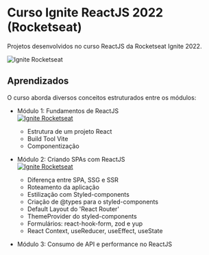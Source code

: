 # Curso Ignite ReactJS 2022 (Rocketseat)

Projetos desenvolvidos no curso ReactJS da Rocketseat Ignite 2022.

![Ignite Rocketseat](https://i.im.ge/2022/09/04/Oc1CmM.rocketseat-reactjs.png)

## Aprendizados

O curso aborda diversos conceitos estruturados entre os módulos:

- Módulo 1: Fundamentos de ReactJS
  <br />
  [![Ignite Rocketseat](https://img.shields.io/badge/Ignite_Feed-000?style=for-the-badge&logo=ko-fi&logoColor=white)](https://ignews-feed-fbxeepmp7-gustavosorati.vercel.app/)

  - Estrutura de um projeto React
  - Build Tool Vite
  - Componentização

- Módulo 2: Criando SPAs com ReactJS
  <br />
  [![Ignite Rocketseat](https://img.shields.io/badge/Ignite_Timer-ff0000?style=for-the-badge&logo=ko-fi&logoColor=white)](https://bit.ly/3wWsxwC)

  - Diferença entre SPA, SSG e SSR
  - Roteamento da aplicação
  - Estilização com Styled-components
  - Criação de @types para o styled-components
  - Default Layout do 'React Router'
  - ThemeProvider do styled-components
  - Formulários: react-hook-form, zod e yup
  - React Context, useReducer, useEffect, useState

- Módulo 3: Consumo de API e performance no ReactJS
